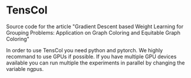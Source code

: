 # TensCol
Source code for the article "Gradient Descent based Weight Learning for Grouping Problems: Application on Graph Coloring and Equitable Graph Coloring"

In order to use TensCol you need python and pytorch.
We highly recommand to use GPUs if possible. 
If you have multiple GPU devices available you can run multiple the experiments in parallel by changing the variable ngpus. 
